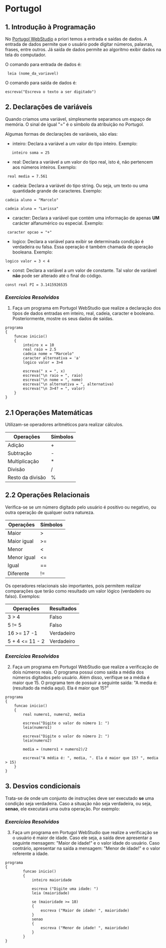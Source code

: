 # Portugol

## 1. Introdução à Programação

No [Portugol WebStudio](https://portugol-webstudio.cubos.io/ide) a priori temos a entrada e saídas de dados. A entrada de dados permite que o usuário pode digitar números, palavras, frases, entre outros. Já saída de dados permite ao algoritmo exibir dados na tela do computador.

O comando para entrada de dados é:

```
 leia (nome_da_variavel)
```

O comando para saída de dados é:

```
escreva("Escreva o texto a ser digitado")
```

## 2. Declarações de variáveis

Quando criamos uma variável, simplesmente separamos um espaço de memória. O sinal de igual "=" é o símbolo da atribuição no Portugol.

Algumas formas de declarações de variáveis, são elas:

- inteiro: Declara a variável a um valor do tipo inteiro. Exemplo:

```
   inteiro soma = 25
```

- real: Declara a variável a um valor do tipo real, isto é, não pertencem aos números inteiros. Exemplo:

```
 real media = 7.561
```

- cadeia: Declara a variável do tipo string. Ou seja, um texto ou uma quantidade grande de caracteres. Exemplo:

```
cadeia aluno = "Marcelo"

cadeia aluna = "Larissa"
```

- caracter: Declara a variável que contém uma informação de apenas **UM** carácter alfanumérico ou especial. Exemplo:

```
 caracter opcao = "+"
```

- logico: Declara a variável para exibir se determinada condição é verdadeira ou falsa. Essa operação é também chamada de operação booleana. Exemplo:

```
logico valor = 3 < 4
```

- const: Declara a variável a um valor de constante. Tal valor de variável **não** pode ser alterado até o final do código.

```
const real PI = 3.1415926535
```

### _Exercícios Resolvidos_

1. Faça um programa em Portugol WebStudio que realize a declaração dos tipos de dados entradas em inteiro, real, cadeia, caracter e booleano. Posteriormente, mostre os seus dados de saídas.

```
programa
{
	funcao inicio()
	{
        inteiro x = 10
        real raio = 2.5
        cadeia nome = "Marcelo"
        caracter alternativa = 'a'
        logico valor = 3>4

        escreva(" x = ", x)
        escreva("\n raio = ", raio)
        escreva("\n nome = ", nome)
        escreva("\n alternativa = ", alternativa)
        escreva("\n 3>4? = ", valor)
	}
}
```

## 2.1 Operações Matemáticas

Utilizam-se operadores aritméticos para realizar cálculos.

| Operações        | Símbolos |
| ---------------- | -------- |
| Adição           | +        |
| Subtração        | -        |
| Multiplicação    | \*       |
| Divisão          | /        |
| Resto da divisão | %        |

## 2.2 Operações Relacionais

Verifica-se se um número digitado pelo usuário é positivo ou negativo, ou outra operação de qualquer outra natureza.

| Operações   | Símbolos |
| ----------- | -------- |
| Maior       | >        |
| Maior igual | >=       |
| Menor       | <        |
| Menor igual | <=       |
| Igual       | ==       |
| Diferente   | !=       |

Os operadores relacionais são importantes, pois permitem realizar comparações que terão como resultado um valor lógico (verdadeiro ou falso). Exemplos:

| Operações       | Resultados |
| --------------- | ---------- |
| 3 > 4           | Falso      |
| 5 != 5          | Falso      |
| 16 >= 17 -1     | Verdadeiro |
| 5 + 4 <= 11 - 2 | Verdadeiro |

### _Exercícios Resolvidos_

2. Faça um programa em Portugol WebStudio que realize a verificação de dois números reais. O programa possui como saída a média dos números digitados pelo usuário. Além disso, verifique se a média é maior que 15. O programa tem de possuir a seguinte saída: "A media é: (resultado da média aqui). Ela é maior que 15?"

```
programa
{
	funcao inicio()
	{
        real numero1, numero2, media

        escreva("Digite o valor do número 1: ")
        leia(numero1)

        escreva("Digite o valor do número 2: ")
        leia(numero2)

        media = (numero1 + numero2)/2

        escreva("A média é: ", media, ". Ela é maior que 15? ", media > 15)
	}
}
```

## 3. Desvios condicionais

Trata-se de onde um conjunto de instruções deve ser executado **se** uma condição seja verdadeira. Caso a situação não seja verdadeira, ou seja, **senao**, ele executará uma outra operação. Por exemplo:

### _Exercícios Resolvidos_

3. Faça um programa em Portugol WebStudio que realize a verificação se o usuário é maior de idade. Caso ele seja, a saída deve apresentar a seguinte mensagem: "Maior de idade!" e o valor idade do usuário. Caso contrário, apresentar na saída a mensagem: "Menor de idade!" e o valor referente a idade.

```
programa
{
        funcao inicio()
        {
            inteiro maioridade

            escreva ("Digite uma idade: ")
            leia (maioridade)

            se (maioridade >= 18)
            {
                escreva ("Maior de idade! ", maioridade)
            }
            senao
            {
                escreva ("Menor de idade! ", maioridade)
            }
        }
}
```
